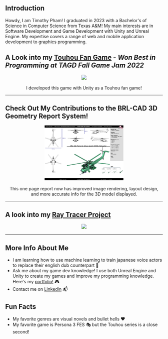 ## Introduction
Howdy, I am Timothy Pham! I graduated in 2023 with a Bachelor's of Science in Computer Science from Texas A&M! My main interests are in Software Development and Game Development with Unity and Unreal Engine. My expertise covers a range of web and mobile application development to graphics programming.
<!---
YUMGUY/YUMGUY is a ✨ special ✨ repository because its `README.md` (this file) appears on your GitHub profile.
You can click the Preview link to take a look at your changes.
--->

## A Look into my [Touhou Fan Game](https://github.com/YUMGUY/TouhouFanGame) - _Won Best in Programming at TAGD Fall Game Jam 2022_
<p align="center">
<img src="https://github.com/YUMGUY/CPU-based-Ray-Tracer/blob/master/sakuyafight-ezgif.com-video-to-gif-converter.gif" width=50%>
</p>
<p align= "center">I developed this game with Unity as a Touhou fan game!</p>
<hr></hr>

## Check Out My Contributions to the BRL-CAD 3D Geometry Report System!
<p align="center">
<img src="https://github.com/YUMGUY/YUMGUY/blob/main/BRLCADresult.png" width =50%> 
</p>
<p align ="center">This one page report now has improved image rendering, layout design, and more accurate info for the 3D model displayed.</p>
<hr></hr>

## A look into my [Ray Tracer Project](https://github.com/YUMGUY/CPU-based-Ray-Tracer/tree/master)
<p align="center">
<img src="https://github.com/YUMGUY/CPU-based-Ray-Tracer/assets/81205938/cffe4845-2249-47b2-82ea-7e8a170cfb8c" width =50%> 
</p>
<hr></hr>




## More Info About Me
- I am learning how to use machine learning to train japanese voice actors to replace their english dub counterpart :japan:
- Ask me about my game dev knowledge! I use both Unreal Engine and Unity to create my games and improve my programming knowledge. Here's my [portfolio!](https://timothytipham.wixsite.com/y-timothy-pham-g) :video_game:
- Contact me on [Linkedin](https://www.linkedin.com/in/timothy-pham-13b269223/) :mailbox_with_mail:
## Fun Facts
- My favorite genres are visual novels and bullet hells :hearts:
- My favorite game is Persona 3 FES :performing_arts:	but the Touhou series is a close second!

